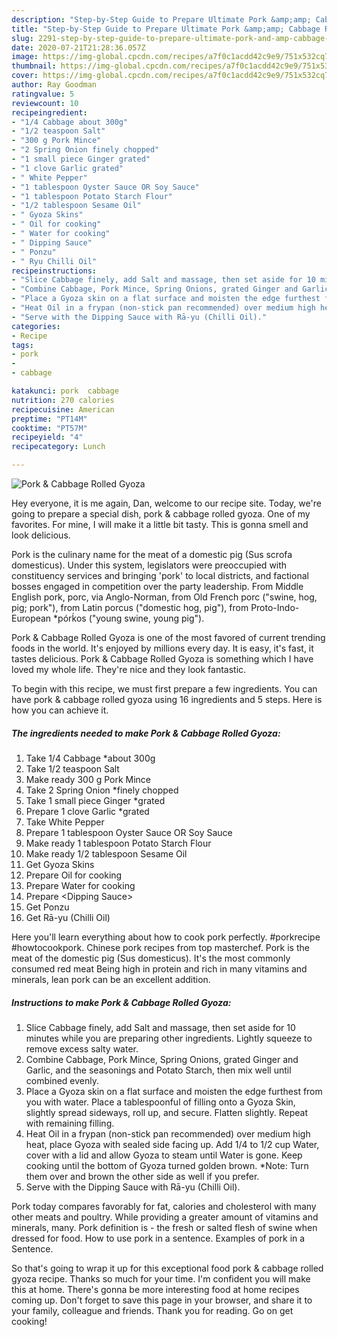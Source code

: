```yaml
---
description: "Step-by-Step Guide to Prepare Ultimate Pork &amp;amp; Cabbage Rolled Gyoza"
title: "Step-by-Step Guide to Prepare Ultimate Pork &amp;amp; Cabbage Rolled Gyoza"
slug: 2291-step-by-step-guide-to-prepare-ultimate-pork-and-amp-cabbage-rolled-gyoza
date: 2020-07-21T21:28:36.057Z
image: https://img-global.cpcdn.com/recipes/a7f0c1acdd42c9e9/751x532cq70/pork-cabbage-rolled-gyoza-recipe-main-photo.jpg
thumbnail: https://img-global.cpcdn.com/recipes/a7f0c1acdd42c9e9/751x532cq70/pork-cabbage-rolled-gyoza-recipe-main-photo.jpg
cover: https://img-global.cpcdn.com/recipes/a7f0c1acdd42c9e9/751x532cq70/pork-cabbage-rolled-gyoza-recipe-main-photo.jpg
author: Ray Goodman
ratingvalue: 5
reviewcount: 10
recipeingredient:
- "1/4 Cabbage about 300g"
- "1/2 teaspoon Salt"
- "300 g Pork Mince"
- "2 Spring Onion finely chopped"
- "1 small piece Ginger grated"
- "1 clove Garlic grated"
- " White Pepper"
- "1 tablespoon Oyster Sauce OR Soy Sauce"
- "1 tablespoon Potato Starch Flour"
- "1/2 tablespoon Sesame Oil"
- " Gyoza Skins"
- " Oil for cooking"
- " Water for cooking"
- " Dipping Sauce"
- " Ponzu"
- " Ryu Chilli Oil"
recipeinstructions:
- "Slice Cabbage finely, add Salt and massage, then set aside for 10 minutes while you are preparing other ingredients. Lightly squeeze to remove excess salty water."
- "Combine Cabbage, Pork Mince, Spring Onions, grated Ginger and Garlic, and the seasonings and Potato Starch, then mix well until combined evenly."
- "Place a Gyoza skin on a flat surface and moisten the edge furthest from you with water. Place a tablespoonful of filling onto a Gyoza Skin, slightly spread sideways, roll up, and secure. Flatten slightly. Repeat with remaining filling."
- "Heat Oil in a frypan (non-stick pan recommended) over medium high heat, place Gyoza with sealed side facing up. Add 1/4 to 1/2 cup Water, cover with a lid and allow Gyoza to steam until Water is gone. Keep cooking until the bottom of Gyoza turned golden brown. *Note: Turn them over and brown the other side as well if you prefer."
- "Serve with the Dipping Sauce with Rā-yu (Chilli Oil)."
categories:
- Recipe
tags:
- pork
- 
- cabbage

katakunci: pork  cabbage 
nutrition: 270 calories
recipecuisine: American
preptime: "PT14M"
cooktime: "PT57M"
recipeyield: "4"
recipecategory: Lunch

---
```



![Pork &amp; Cabbage Rolled Gyoza](https://img-global.cpcdn.com/recipes/a7f0c1acdd42c9e9/751x532cq70/pork-cabbage-rolled-gyoza-recipe-main-photo.jpg)

Hey everyone, it is me again, Dan, welcome to our recipe site. Today, we're going to prepare a special dish, pork &amp; cabbage rolled gyoza. One of my favorites. For mine, I will make it a little bit tasty. This is gonna smell and look delicious.

Pork is the culinary name for the meat of a domestic pig (Sus scrofa domesticus). Under this system, legislators were preoccupied with constituency services and bringing &#39;pork&#39; to local districts, and factional bosses engaged in competition over the party leadership. From Middle English pork, porc, via Anglo-Norman, from Old French porc (&#34;swine, hog, pig; pork&#34;), from Latin porcus (&#34;domestic hog, pig&#34;), from Proto-Indo-European *pórḱos (&#34;young swine, young pig&#34;).

Pork &amp; Cabbage Rolled Gyoza is one of the most favored of current trending foods in the world. It's enjoyed by millions every day. It is easy, it's fast, it tastes delicious. Pork &amp; Cabbage Rolled Gyoza is something which I have loved my whole life. They're nice and they look fantastic.


To begin with this recipe, we must first prepare a few ingredients. You can have pork &amp; cabbage rolled gyoza using 16 ingredients and 5 steps. Here is how you can achieve it.

<!--inarticleads1-->

##### The ingredients needed to make Pork &amp; Cabbage Rolled Gyoza:

1. Take 1/4 Cabbage *about 300g
1. Take 1/2 teaspoon Salt
1. Make ready 300 g Pork Mince
1. Take 2 Spring Onion *finely chopped
1. Take 1 small piece Ginger *grated
1. Prepare 1 clove Garlic *grated
1. Take  White Pepper
1. Prepare 1 tablespoon Oyster Sauce OR Soy Sauce
1. Make ready 1 tablespoon Potato Starch Flour
1. Make ready 1/2 tablespoon Sesame Oil
1. Get  Gyoza Skins
1. Prepare  Oil for cooking
1. Prepare  Water for cooking
1. Prepare  &lt;Dipping Sauce&gt;
1. Get  Ponzu
1. Get  Rā-yu (Chilli Oil)


Here you&#39;ll learn everything about how to cook pork perfectly. #porkrecipe #howtocookpork. Chinese pork recipes from top masterchef. Pork is the meat of the domestic pig (Sus domesticus). It&#39;s the most commonly consumed red meat Being high in protein and rich in many vitamins and minerals, lean pork can be an excellent addition. 

<!--inarticleads2-->

##### Instructions to make Pork &amp; Cabbage Rolled Gyoza:

1. Slice Cabbage finely, add Salt and massage, then set aside for 10 minutes while you are preparing other ingredients. Lightly squeeze to remove excess salty water.
1. Combine Cabbage, Pork Mince, Spring Onions, grated Ginger and Garlic, and the seasonings and Potato Starch, then mix well until combined evenly.
1. Place a Gyoza skin on a flat surface and moisten the edge furthest from you with water. Place a tablespoonful of filling onto a Gyoza Skin, slightly spread sideways, roll up, and secure. Flatten slightly. Repeat with remaining filling.
1. Heat Oil in a frypan (non-stick pan recommended) over medium high heat, place Gyoza with sealed side facing up. Add 1/4 to 1/2 cup Water, cover with a lid and allow Gyoza to steam until Water is gone. Keep cooking until the bottom of Gyoza turned golden brown. *Note: Turn them over and brown the other side as well if you prefer.
1. Serve with the Dipping Sauce with Rā-yu (Chilli Oil).


Pork today compares favorably for fat, calories and cholesterol with many other meats and poultry. While providing a greater amount of vitamins and minerals, many. Pork definition is - the fresh or salted flesh of swine when dressed for food. How to use pork in a sentence. Examples of pork in a Sentence. 

So that's going to wrap it up for this exceptional food pork &amp; cabbage rolled gyoza recipe. Thanks so much for your time. I'm confident you will make this at home. There's gonna be more interesting food at home recipes coming up. Don't forget to save this page in your browser, and share it to your family, colleague and friends. Thank you for reading. Go on get cooking!
